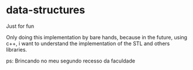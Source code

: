 # data-structures
Just for fun

Only doing this implementation by bare hands, because in the future, using c++,  i want to understand the implementation of the  STL and others libraries.

ps: Brincando no meu segundo recesso da faculdade
